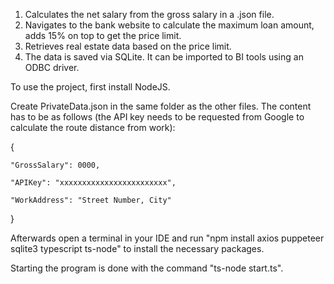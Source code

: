 1) Calculates the net salary from the gross salary in a .json file.
2) Navigates to the bank website to calculate the maximum loan amount, adds 15% on top to get the price limit.
3) Retrieves real estate data based on the price limit.
4) The data is saved via SQLite. It can be imported to BI tools using an ODBC driver.

To use the project, first install NodeJS.

Create PrivateData.json in the same folder as the other files. The content has to be as follows (the API key needs to be requested from Google to calculate the route distance from work):

{

    "GrossSalary": 0000,
    
    "APIKey": "xxxxxxxxxxxxxxxxxxxxxxxx",
    
    "WorkAddress": "Street Number, City"
    
}

Afterwards open a terminal in your IDE and run "npm install axios puppeteer sqlite3 typescript ts-node" to install the necessary packages.

Starting the program is done with the command "ts-node start.ts".
